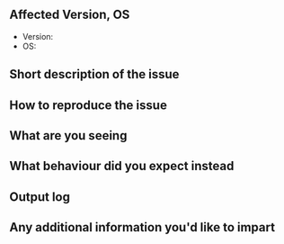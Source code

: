 <!--
Thank you for contributing to this project!

- Please check that here is no existing issue or PR that addresses your problem.
- Please fill the following form to enable us to help you.

-->

## Affected Version, OS

- Version:
- OS:

## Short description of the issue

## How to reproduce the issue

## What are you seeing

## What behaviour did you expect instead

## Output log

## Any additional information you'd like to impart